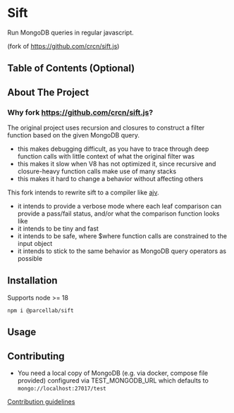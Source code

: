 <!---
This is the name of the project. It describes the whole project in one sentence, and helps people understand what the main goal and aim of the project is.

Consider putting a CI badge too, for instance:
 [![myworkflow](https://github.com/parcellab/repo-template-base/workflows/myworkflow/badge.svg)](https://github.com/parcellab/repo-template-base/actions?workflow=myworkflow)
-->

# Sift

Run MongoDB queries in regular javascript.

(fork of https://github.com/crcn/sift.js)

## Table of Contents (Optional)

<!---
If your README is very long, you might want to add a table of contents to make it easy for users to navigate to different sections easily. It will make it easier for readers to move around the project with ease.
-->

## About The Project

### Why fork https://github.com/crcn/sift.js?

The original project uses recursion and closures to construct a filter function based on the given MongoDB query.

- this makes debugging difficult, as you have to trace through deep function calls with little context of what the original filter was
- this makes it slow when V8 has not optimized it, since recursive and closure-heavy function calls make use of many stacks
- this makes it hard to change a behavior without affecting others

This fork intends to rewrite sift to a compiler like [ajv](https://github.com/ajv-validator/ajv).

- it intends to provide a verbose mode where each leaf comparison can provide a pass/fail status, and/or what the comparison function looks like
- it intends to be tiny and fast
- it intends to be safe, where $where function calls are constrained to the input object
- it intends to stick to the same behavior as MongoDB query operators as possible

## Installation

Supports node >= 18

`npm i @parcellab/sift`

<!---If you are working on a project that a user needs to install or run locally in a machine,
you should include the steps required to install your project and also the required dependencies if any.*

Provide a step-by-step description of how to get the development environment set and running.
For instance:

Use the package manager [pip](https://pip.pypa.io/en/stable/) to install foobar.

```bash
pip install foobar
```
-->

## Usage

<!---
Provide instructions and examples so users/contributors can use the project. This will make it easy for them in case they encounter a problem – they will always have a place to reference what is expected.*

*You can also make use of visual aids by including materials like screenshots to show examples of the running project and also the structure and design principles used in your project.

```python
import foobar

# returns 'words'
foobar.pluralize('word')

# returns 'geese'
foobar.pluralize('goose')

# returns 'phenomenon'
foobar.singularize('phenomena')
```
-->

## Contributing

- You need a local copy of MongoDB (e.g. via docker, compose file provided) configured via TEST_MONGODB_URL which defaults to `mongo://localhost:27017/test`

[Contribution guidelines](CONTRIBUTING.md)
